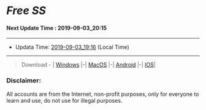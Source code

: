 
# *Free SS*

#### Next Update Time : 2019-09-03_20:15

---
* Updata Time: [2019-09-03_19:16](https://github.com/Geek-007/free-SS/blob/master/2019-09-03_19:16_FreeSS.txt) (Local Time)
---

> Download - | [Windows](https://github.com/shadowsocks/shadowsocks-windows/releases) |-| [MacOS](https://github.com/shadowsocks/shadowsocks-iOS/releases) |-| [Android](https://github.com/shadowsocks/shadowsocks-android/releases) |-| [IOS](https://itunes.apple.com/us/)|

### Disclaimer:
All accounts are from the Internet, non-profit purposes, only for everyone to learn and use, do not use for illegal purposes.
<br>
